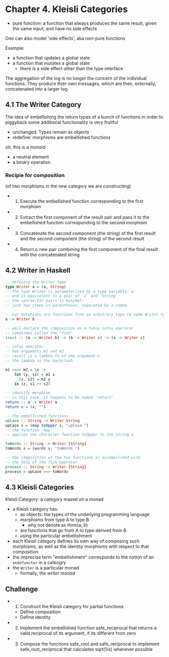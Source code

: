 # Chapter 4. Kleisli Categories

- pure function: a function that always produces the same result, given the same input, and have no side effects

One can also model 'side effects', aka non-pure functions

Example:

- a function that updates a global state
- a function that mutates a global state
  - there is a side effect other than the type interface

The aggregation of the log is no longer the concern of the individual functions. They produce thier own messages, which are then, externally, concatenated into a larger log.

## 4.1 The Writer Category

The idea of embellishing the return types of a bunch of functions in order to piggyback some additional functionality is very fruitful

- unchanged: Types remain as objects
- redefine: morphisms are embellished functions

oh, this is a monoid

- a neutral element
- a binary operation

### Recipie for composition

(of two morphisms in the new category we are constructing)

- 1. Execute the embellished function corresponding to the first morphism
- 2. Extract the first component of the result pair and pass it to the embellished function corresponding to the second morphism
- 3. Concatenate the second component (the string) of the first result and the second component (the string) of the second result
- 4. Return a new pair combining the first component of the final result with the concatenated string

## 4.2 Writer in Haskell

```hs
-- defining the Writer type
type Writer a = (a, String)
-- the type Writer is parameterized by a type variable `a`
-- and is equivalent to a pair of `a` and `String`
-- the syntax for pairs is minimal:
-- just two items in parentheses, separated by a comma

-- our morphisms are functions form an arbitrary type to some Writer type:
a -> Writer b

-- well declare the composition as a funny infix operator
-- sometimes called the "fish"
(>=>) :: (a -> Writer b) -> (b -> Writer c) -> (a -> Writer c)

-- infix operator
-- two arguments m1 and m2
-- result is a lambda fn of one argument x
-- the lambda is the backslash

m1 >==> m2 = \x ->
    let (y, s1) = m1 x
      (z, s2) = m2 y
    in (z, s1 ++ s2)

-- identify morphism
-- in this case, it happens to be named 'return'
return :: a -> Writer a
return x = (x, "")

-- the embelleshed functions
upCase :: String -> Writer String
upCase s = (map toUpper s, "upCase ")
-- the function `map`
-- applies the character function toUpper to the string s

toWords :: String -> Writer [String]
toWords s = (words s, "toWords ")

-- the composition of the two functions is accomplished with
-- the help of the fish operator
process :: String -> Writer [String]
process = upCase >=> toWords
```

## 4.3 Kleisli Categories

Kleisli Category: a category mased on a monad

- a Kleisli category has:
  - as objects: the types of the underlying programming language
  - morphisms from type A to type B
    - why not denote as Hom(a, b)
  - are functions that go from A to type derived from B
  - using the particular embellishment
- each Kleisli category defines its own way of composing such morphisms, as well as the identity morphisms with respect to that composition
- the imprecise term "embellishment" corresponds to the notion of an `endofunctor` in a cateogry
- the `Writer` is a particular monad
  - formally, the *writer monad*

## Challenge

- 1. Construct the Kleisli category for partial functions
  - Define composition
  - Define identity
- 2. Implement the embellished function safe_reciprocal that returns a valid reciprocal of its argument, if its different from zero
- 3. Compose the functions safe_root and safe_reciprocal to implement safe_root_reciprocal that calculates sqrt(1/x) whenever possible
